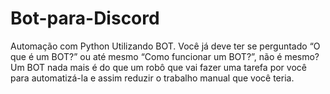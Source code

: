# Bot-para-Discord

Automação com Python Utilizando BOT. Você já deve ter se perguntado “O que é um BOT?” ou até mesmo “Como funcionar um BOT?”, não é mesmo? Um BOT nada mais é do que um robô que vai fazer uma tarefa por você para automatizá-la e assim reduzir o trabalho manual que você teria.
